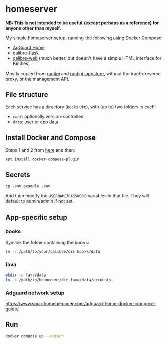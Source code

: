 # homeserver
**NB: This is not intended to be useful (except perhaps as a reference) for anyone other than myself.**

My simple homeserver setup, running the following using Docker Compose:
- [AdGuard Home](https://adguard.com/en/adguard-home/overview.html)
- [calibre-flask](https://github.com/carderne/calibre-flask)
- [calibre-web](https://github.com/janeczku/calibre-web) (much better, but doesn't have a simple HTML interface for  Kindles)

Mostly copied from [runtipi](https://github.com/meienberger/runtipi) and [runtipi-appstore](https://github.com/meienberger/runtipi-appstore), without the traefix reverse proxy, or the management API.

## File structure
Each service has a directory (`books` etc), with (up to) two folders in each:
- `conf`: optionally version-controlled
- `data`: user or app data

## Install Docker and Compose
Steps 1 and 2 from [here](https://www.digitalocean.com/community/tutorials/how-to-install-and-use-docker-on-ubuntu-22-04) and then:
```bash
apt install docker-compose-plugin
```

## Secrets
```bash
cp .env.example .env
```

And then modify the `USERNAME`/`PASSWORD` variables in that file.
They will default to admin/admin if not set.

## App-specific setup
### books
Symlink the folder containing the books:
```bash
ln -s /path/to/your/calibre/dir books/data
```

### fava
```bash
mkdir -p fava/data
ln -s /path/to/beancount/dir fava/data/accounts
```

### Adguard network setup
https://www.smarthomebeginner.com/adguard-home-docker-compose-guide/

## Run
```bash
docker compose up --detach
```
